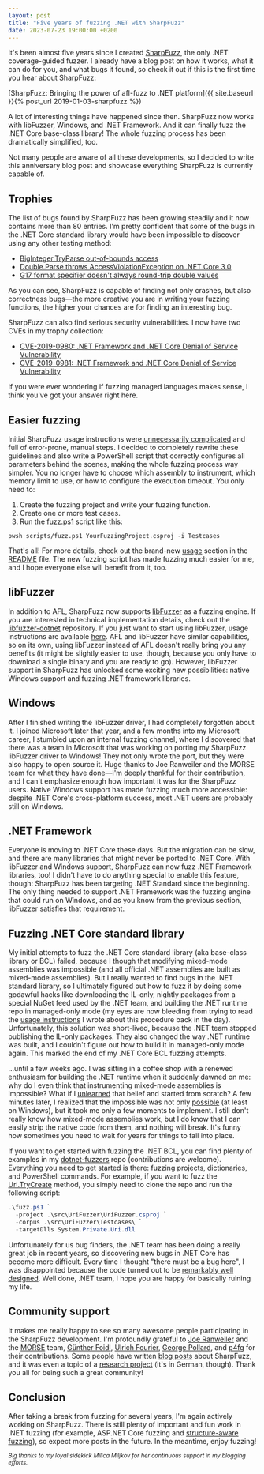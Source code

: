 ```yaml
---
layout: post
title: "Five years of fuzzing .NET with SharpFuzz"
date: 2023-07-23 19:00:00 +0200
---
```

It's been almost five years since I created
[SharpFuzz](https://github.com/Metalnem/sharpfuzz), the only .NET
coverage-guided fuzzer. I already have a blog post on how it
works, what it can do for you, and what bugs it found, so
check it out if this is the first time you hear about SharpFuzz:

[SharpFuzz: Bringing the power of afl-fuzz to .NET platform]({{ site.baseurl }}{% post_url 2019-01-03-sharpfuzz %})

A lot of interesting things have happened since then. SharpFuzz now
works with libFuzzer, Windows, and .NET Framework. And it can finally
fuzz the .NET Core base-class library! The whole fuzzing process has
been dramatically simplified, too.

Not many people are aware of all these developments, so I decided
to write this anniversary blog post and showcase everything SharpFuzz
is currently capable of.

## Trophies

The list of bugs found by SharpFuzz has been growing steadily and it now
contains more than 80 entries. I'm pretty confident that some of the bugs
in the .NET Core standard library would have been impossible to discover
using any other testing method:

- [BigInteger.TryParse out-of-bounds access](https://github.com/dotnet/runtime/issues/28652)
- [Double.Parse throws AccessViolationException on .NET Core 3.0](https://github.com/dotnet/runtime/issues/28872)
- [G17 format specifier doesn't always round-trip double values](https://github.com/dotnet/runtime/issues/28703)

As you can see, SharpFuzz is capable of finding not only crashes, but
also correctness bugs—the more creative you are in writing your fuzzing
functions, the higher your chances are for finding an interesting bug.

SharpFuzz can also find serious security vulnerabilities.
I now have two CVEs in my trophy collection:

- [CVE-2019-0980: .NET Framework and .NET Core Denial of Service Vulnerability](https://msrc.microsoft.com/update-guide/en-us/vulnerability/CVE-2019-0980)
- [CVE-2019-0981: .NET Framework and .NET Core Denial of Service Vulnerability](https://msrc.microsoft.com/update-guide/en-us/vulnerability/CVE-2019-0981)

If you were ever wondering if fuzzing managed languages makes sense,
I think you've got your answer right here.

## Easier fuzzing

Initial SharpFuzz usage instructions were
[unnecessarily complicated](https://github.com/Metalnem/sharpfuzz/blob/master/docs/legacy-usage-instructions.md)
and full of error-prone, manual steps. I decided to completely rewrite these
guidelines and also write a PowerShell script that correctly configures
all parameters behind the scenes, making the whole fuzzing process way simpler.
You no longer have to choose which assembly to instrument, which memory limit
to use, or how to configure the execution timeout. You only need to:

1. Create the fuzzing project and write your fuzzing function.
2. Create one or more test cases.
3. Run the [fuzz.ps1](https://github.com/Metalnem/sharpfuzz/raw/master/scripts/fuzz.ps1) script like this:

```shell
pwsh scripts/fuzz.ps1 YourFuzzingProject.csproj -i Testcases
```

That's all! For more details, check out the brand-new
[usage](https://github.com/Metalnem/sharpfuzz/blob/master/README.md#usage) section
in the [README](https://github.com/Metalnem/sharpfuzz/blob/master/README.md) file.
The new fuzzing script has made fuzzing much easier for me, and I hope everyone
else will benefit from it, too.

## libFuzzer

In addition to AFL, SharpFuzz now supports [libFuzzer](https://llvm.org/docs/LibFuzzer.html)
as a fuzzing engine. If you are interested in technical implementation details, check out the
[libfuzzer-dotnet](https://github.com/Metalnem/libfuzzer-dotnet) repository. If you just want
to start using libFuzzer, usage instructions are available
[here](https://github.com/Metalnem/sharpfuzz/blob/master/docs/libFuzzer.md). AFL and libFuzzer
have similar capabilities, so on its own, using libFuzzer instead of AFL doesn't really
bring you any benefits (it might be slightly easier to use, though, because you only have to
download a single binary and you are ready to go). However, libFuzzer support in SharpFuzz has
unlocked some exciting new possibilities: native Windows support and fuzzing .NET framework
libraries.

## Windows

After I finished writing the libFuzzer driver, I had completely forgotten about it.
I joined Microsoft later that year, and a few months into my Microsoft career, I stumbled
upon an internal fuzzing channel, where I discovered that there was a team in Microsoft
that was working on porting my SharpFuzz libFuzzer driver to Windows! They not only
wrote the port, but they were also happy to open source it. Huge thanks to Joe
Ranweiler and the MORSE team for what they have done—I'm deeply thankful for their
contribution, and I can't emphasize enough how important it was for the SharpFuzz
users. Native Windows support has made fuzzing much more accessible: despite .NET
Core's cross-platform success, most .NET users are probably still on Windows.

## .NET Framework

Everyone is moving to .NET Core these days. But the migration can be slow, and
there are many libraries that might never be ported to .NET Core. With
libFuzzer and Windows support, SharpFuzz can now fuzz .NET Framework libraries,
too! I didn't have to do anything special to enable this feature, though:
SharpFuzz has been targeting .NET Standard since the beginning. The only thing
needed to support .NET Framework was the fuzzing engine that could run on Windows,
and as you know from the previous section, libFuzzer satisfies that requirement.

## Fuzzing .NET Core standard library

My initial attempts to fuzz the .NET Core standard library (aka base-class library or BCL) failed,
because I though that modifying mixed-mode assemblies was impossible (and all official .NET assemblies
are built as mixed-mode assemblies). But I really wanted to find bugs in the .NET standard library, so
I ultimately figured out how to fuzz it by doing some godawful hacks like downloading the IL-only,
nightly packages from a special NuGet feed used by the .NET team, and building the .NET runtime repo
in managed-only mode (my eyes are now bleeding from trying to read the
[usage instructions](https://github.com/Metalnem/sharpfuzz/blob/master/docs/fuzzing-dotnet-core.md)
I wrote about this procedure back in the day). Unfortunately, this solution was short-lived,
because the .NET team stopped publishing the IL-only packages. They also changed the way
.NET runtime was built, and I couldn't figure out how to build it in managed-only mode
again. This marked the end of my .NET Core BCL fuzzing attempts.

...until a few weeks ago. I was sitting in a coffee shop with a renewed
enthusiasm for building the .NET runtime when it suddenly dawned on me: why do
I even think that instrumenting mixed-mode assemblies is impossible? What if I
[unlearned](https://sive.rs/unlearning) that belief and started from scratch?
A few minutes later, I realized that the impossible was not only
[possible](https://github.com/0xd4d/dnlib/issues/305) (at least on Windows),
but it took me only a few moments to implement. I still don't really know how
mixed-mode assemblies work, but I do know that I can easily strip the native code
from them, and nothing will break. It's funny how sometimes you need to wait for
years for things to fall into place.

If you want to get started with fuzzing the .NET BCL, you can find plenty of
examples in my [dotnet-fuzzers](https://github.com/Metalnem/dotnet-fuzzers)
repo (contributions are welcome). Everything you need to get started is there:
fuzzing projects, dictionaries, and PowerShell commands. For example, if you want to fuzz
the [Uri.TryCreate](https://learn.microsoft.com/en-us/dotnet/api/system.uri.trycreate)
method, you simply need to clone the repo and run the following script:

```powershell
.\fuzz.ps1 `
  -project .\src\UriFuzzer\UriFuzzer.csproj `
  -corpus .\src\UriFuzzer\Testcases\ `
  -targetDlls System.Private.Uri.dll
```

Unfortunately for us bug finders, the .NET team has been doing a really great job in
recent years, so discovering new bugs in .NET Core has become more difficult. Every time
I thought "there must be a bug here", I was disappointed because the code turned out to be
[remarkably well designed](https://github.com/dotnet/designs/blob/main/accepted/2020/asnreader/asnreader.md).
Well done, .NET team, I hope you are happy for basically ruining my life.

## Community support

It makes me really happy to see so many awesome people participating in the SharpFuzz
development. I'm profoundly grateful to [Joe Ranweiler](https://github.com/ranweiler) and the
[MORSE](https://news.microsoft.com/source/features/innovation/morse-microsoft-offensive-research-security-engineering/)
team, [Günther Foidl](https://github.com/gfoidl), [Ulrich Fourier](https://github.com/ufo95),
[George Pollard](https://github.com/Porges), and [p4fg](https://github.com/p4fg) for their contributions.
Some people have written [blog posts](http://writeasync.net/?p=5714) about SharpFuzz,
and it was even a topic of a [research project](https://eprints.ost.ch/id/eprint/934/1/HS%202020%202021-SA-EP-PREMANANTHAN-SUNDRALINGAM-Moro-Visual%20Computing%20%20AR%20%20%20App.pdf)
(it's in German, though). Thank you all for being such a great community!

## Conclusion

After taking a break from fuzzing for several years, I'm again actively
working on SharpFuzz. There is still plenty of important and fun work in
.NET fuzzing (for example, ASP.NET Core fuzzing and
[structure-aware fuzzing](https://github.com/google/fuzzing/blob/master/docs/structure-aware-fuzzing.md)),
so expect more posts in the future. In the meantime, enjoy fuzzing!

<small><i>Big thanks to my loyal sidekick Milica Miljkov for her continuous support in my blogging efforts.</i></small>
